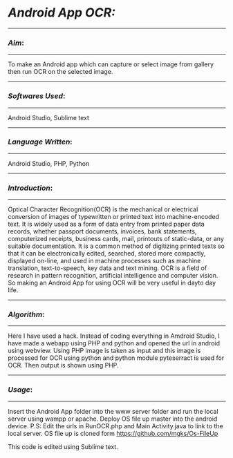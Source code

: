# ***Android App OCR:***

----------
### *Aim*:

----------

To make an Android app which can capture or select image from gallery then run OCR on the selected image.

-------------
### *Softwares Used*:

-------------

Android Studio, Sublime text

-------------
### *Language Written*:

-------------

Android Studio, PHP, Python 


-------------
### *Introduction*:

-------------
Optical Character Recognition(OCR) is the mechanical  or electrical conversion of images of typewritten or printed text into machine-encoded text. It is widely used as a form of data entry from printed paper data records, whether passport documents, invoices, bank statements, computerized receipts, business cards, mail, printouts of static-data, or any suitable documentation. It is a common method of digitizing printed texts so that it can be electronically edited, searched, stored more compactly, displayed on-line, and used in machine processes such as machine translation, text-to-speech, key data and text mining. OCR is a field of research in pattern recognition, artificial intelligence and computer vision. So making an Android App for using OCR will be very useful in dayto day life.



-------------
### *Algorithm*:

-------------

Here I have used a hack. Instead of coding everything in Amdroid Studio, I have made a webapp using PHP and python and opened the url in android using webview. Using PHP image is taken as input and this image is processed for OCR using python and python module pyteserract is used for OCR. Then output is shown using PHP.

-------------
### *Usage*:

-------------

Insert the Android App folder into the www server folder and run the local server using wampp or apache. Deploy OS file up master into the android device.
P.S: Edit the urls in RunOCR.php and Main Activity.java to link to the local server. OS file up is cloned form https://github.com/mgks/Os-FileUp

This code is edited using Sublime text.
